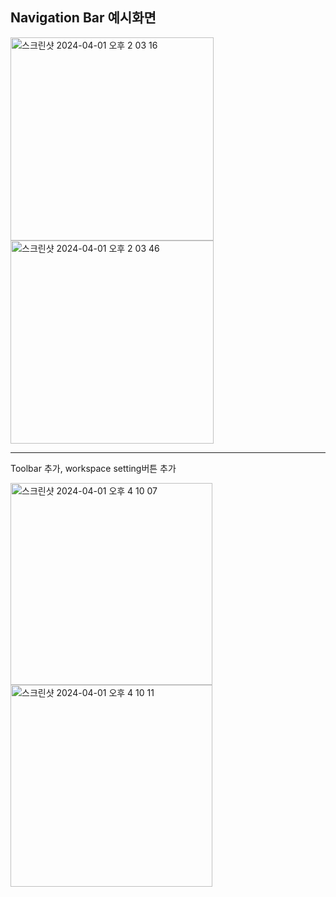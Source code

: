 Navigation Bar 예시화면
----
<img width="325" alt="스크린샷 2024-04-01 오후 2 03 16" src="https://github.com/HamBeomJoon/Android-Study/assets/37996727/90ba40ec-cf80-48bc-a39a-62b8278b472b">
<img width="325" alt="스크린샷 2024-04-01 오후 2 03 46" src="https://github.com/HamBeomJoon/Android-Study/assets/37996727/704781c8-68a5-4806-af1c-3a8272838fbb">

----
Toolbar 추가, workspace setting버튼 추가

<img width="323" alt="스크린샷 2024-04-01 오후 4 10 07" src="https://github.com/HamBeomJoon/Android-Study/assets/37996727/59d2e050-937f-426b-b472-08049cf57de8">

<img width="323" alt="스크린샷 2024-04-01 오후 4 10 11" src="https://github.com/HamBeomJoon/Android-Study/assets/37996727/7b5b482f-2468-4ff2-a9de-12666ee49f57">


